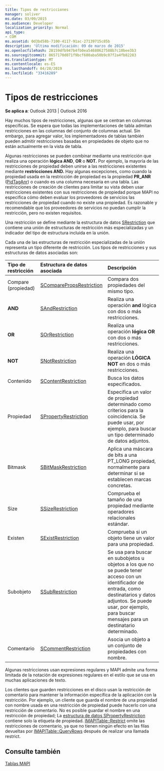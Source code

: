 ```yaml
---
title: Tipos de restricciones
manager: soliver
ms.date: 03/09/2015
ms.audience: Developer
localization_priority: Normal
api_type:
- COM
ms.assetid: 0d3bd58b-7100-4117-91ac-27139715c85b
description: 'Última modificación: 09 de marzo de 2015'
ms.openlocfilehash: 28159dfb947b4fb0ea54680627588b7c10bee3b3
ms.sourcegitcommit: 8657170d071f9bcf680aba50b9c07f2a4fb82283
ms.translationtype: MT
ms.contentlocale: es-ES
ms.lasthandoff: 04/28/2019
ms.locfileid: "33416289"
---
```

# <a name="types-of-restrictions"></a>Tipos de restricciones

  
  
**Se aplica a**: Outlook 2013 | Outlook 2016 
  
Hay muchos tipos de restricciones, algunas que se centran en columnas específicas. Se espera que todas las implementaciones de tabla admitan restricciones en las columnas del conjunto de columnas actual. Sin embargo, para agregar valor, los implementadores de tablas también pueden admitir restricciones basadas en propiedades de objeto que no están actualmente en la vista de tabla.
  
Algunas restricciones se pueden combinar mediante una restricción que realiza una operación **lógica AND**, **OR** o **NOT.** Por ejemplo, la mayoría de las restricciones de propiedad deben unirse a las restricciones existentes mediante **restricciones AND.** Hay algunas excepciones, como cuando la propiedad usada en la restricción de propiedad es la propiedad **PR_ANR** ([PidTagAnr](pidtaganr-canonical-property.md)) o cuando es una columna necesaria en una tabla. Las restricciones de creación de clientes para limitar su vista deben usar restricciones existentes con sus restricciones de propiedad porque MAPI no especifica cómo deben evaluar los proveedores de servicios las restricciones de propiedad cuando no existe una propiedad. Es razonable y recomendable que los proveedores de servicios no puedan cumplir la restricción, pero no existen requisitos. 
  
Una restricción se define mediante la estructura de datos [SRestriction](srestriction.md) que contiene una unión de estructuras de restricción más especializadas y un indicador del tipo de estructura incluida en la unión. 
  
Cada una de las estructuras de restricción especializadas de la unión representa un tipo diferente de restricción. Los tipos de restricciones y sus estructuras de datos asociadas son:
  
|**Tipo de restricción**|**Estructura de datos asociada**|**Descripción**|
|:-----|:-----|:-----|
|Compare (propiedad)  <br/> |[SComparePropsRestriction](scomparepropsrestriction.md) <br/> |Compara dos propiedades del mismo tipo.  <br/> |
|**AND** <br/> |[SAndRestriction](sandrestriction.md) <br/> |Realiza una operación **and** lógica con dos o más restricciones.  <br/> |
|**OR** <br/> |[SOrRestriction](sorrestriction.md) <br/> |Realiza una operación **lógica OR** con dos o más restricciones.  <br/> |
|**NOT** <br/> |[SNotRestriction](snotrestriction.md) <br/> |Realiza una operación **LÓGICA NOT** en dos o más restricciones.  <br/> |
|Contenido  <br/> |[SContentRestriction](scontentrestriction.md) <br/> |Busca los datos especificados.  <br/> |
|Propiedad  <br/> |[SPropertyRestriction](spropertyrestriction.md) <br/> |Especifica un valor de propiedad determinado como criterios para la coincidencia. Se puede usar, por ejemplo, para buscar un tipo determinado de datos adjuntos.  <br/> |
|Bitmask  <br/> |[SBitMaskRestriction](sbitmaskrestriction.md) <br/> |Aplica una máscara de bits a una PT_LONG propiedad, normalmente para determinar si se establecen marcas concretas.  <br/> |
|Size  <br/> |[SSizeRestriction](ssizerestriction.md) <br/> |Comprueba el tamaño de una propiedad mediante operadores relacionales estándar.  <br/> |
|Existen  <br/> |[SExistRestriction](sexistrestriction.md) <br/> |Comprueba si un objeto tiene un valor para una propiedad.  <br/> |
|Subobjeto  <br/> |[SSubRestriction](ssubrestriction.md) <br/> |Se usa para buscar en subobjetos u objetos a los que no se puede tener acceso con un identificador de entrada, como destinatarios y datos adjuntos. Se puede usar, por ejemplo, para buscar mensajes para un destinatario determinado.  <br/> |
|Comentario  <br/> |[SCommentRestriction](scommentrestriction.md) <br/> |Asocia un objeto a un conjunto de propiedades con nombre.  <br/> |
   
Algunas restricciones usan expresiones regulares y MAPI admite una forma limitada de la notación de expresiones regulares en el estilo que se usa en muchas aplicaciones de texto.
  
Los clientes que guarden restricciones en el disco usan la restricción de comentario para mantener la información específica de la aplicación con la restricción. Por ejemplo, un cliente que guarda el nombre de una propiedad con nombre usada en una restricción de propiedad puede hacerlo con una restricción de comentario. No es posible guardar el nombre en una restricción de propiedad; La [estructura de datos SPropertyRestriction](spropertyrestriction.md) contiene solo la etiqueta de propiedad. [IMAPITable::Restrict](imapitable-restrict.md) omite las restricciones de comentario, ya que no tienen ningún efecto en las  filas devueltas por [IMAPITable::QueryRows](imapitable-queryrows.md) después de realizar una llamada restrict. 
  
## <a name="see-also"></a>Consulte también



[Tablas MAPI](mapi-tables.md)


